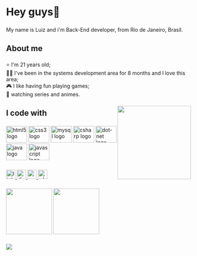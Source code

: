 <h1 align="left">Hey guys👐</h1>

###
<p align="left">My name is Luiz and i'm Back-End developer, from Rio de Janeiro, Brasil.</p>

###
<h2 align="left">About me</h2>

###
<p align="left">⭐ I'm 21 years old;<br>👨‍💻 I've been in the systems development area for 8 months and I love this area; <br>🎮 I like having fun playing games;<br>🎥 watching series and animes.</p>

###
<img align="right" height="200" src="https://i.pinimg.com/originals/4b/15/ad/4b15ad105c802ff515e64914b535ca48.gif"  />

###
<h2 align="left">I code with</h2>

###
<div align="left">
  <img src="https://cdn.jsdelivr.net/gh/devicons/devicon/icons/html5/html5-original.svg" height="45" width="57" alt="html5 logo"  />
  <img src="https://cdn.jsdelivr.net/gh/devicons/devicon/icons/css3/css3-original.svg" height="45" width="57" alt="css3 logo"  />
  <img src="https://cdn.jsdelivr.net/gh/devicons/devicon/icons/mysql/mysql-original.svg" height="45" width="57" alt="mysql logo"  />
  <img src="https://cdn.jsdelivr.net/gh/devicons/devicon/icons/csharp/csharp-original.svg" height="45" width="57" alt="csharp logo"  />
  <img src="https://cdn.jsdelivr.net/gh/devicons/devicon/icons/dot-net/dot-net-original.svg" height="45" width="57" alt="dot-net logo"  />
  <img src="https://cdn.jsdelivr.net/gh/devicons/devicon/icons/java/java-original.svg" height="45" width="57" alt="java logo"  />
  <img src="https://cdn.jsdelivr.net/gh/devicons/devicon/icons/javascript/javascript-original.svg" height="45" width="57" alt="javascript logo"  />
</div>

###
<div align="left">
  <a href="https://www.linkedin.com/in/luiz-matheus-14133a216/" target="_blank">
    <img src="https://img.shields.io/static/v1?message=LinkedIn&logo=linkedin&label=&color=000000&logoColor=white&labelColor=&style=plastic" height="25" alt="linkedin logo"  />
  </a>
  <a href="DarckGhoul #7921" target="_blank">
    <img src="https://img.shields.io/static/v1?message=Discord&logo=discord&label=&color=000000&logoColor=white&labelColor=&style=plastic" height="25" alt="discord logo"  />
  </a>
  <a href="luizmcla@gmail.com" target="_blank">
    <img src="https://img.shields.io/static/v1?message=Gmail&logo=gmail&label=&color=000000&logoColor=white&labelColor=&style=plastic" height="25" alt="gmail logo"  />
  </a>
  <a href="https://api.whatsapp.com/send?phone=5521983574300&text=Ol%C3%A1" target="_blank">
    <img src="https://img.shields.io/static/v1?message=Whatsapp&logo=whatsapp&label=&color=000000&logoColor=white&labelColor=&style=plastic" height="25" alt="whatsapp logo"  />
  </a>
</div>

###
<div align="left">
  <img src="https://github-readme-stats.vercel.app/api?hide_title=false&hide_rank=false&show_icons=true&include_all_commits=true&count_private=true&disable_animations=false&theme=dark&locale=pt-br&hide_border=false&username=Luiz-Matheus21" height="125alt="stats graph"  />
  <img src="https://github-readme-stats.vercel.app/api/top-langs?locale=pt-br&hide_title=false&layout=compact&card_width=320&langs_count=5&theme=dark&hide_border=false&username=Luiz-Matheus21" height="125alt="languages graph"  />
</div>

###
<img align="left" src="https://visitor-badge.laobi.icu/badge?page_id=Luiz-Matheus21.Luiz-Matheus21&left_color=dimgray&right_color=black"  />

###
